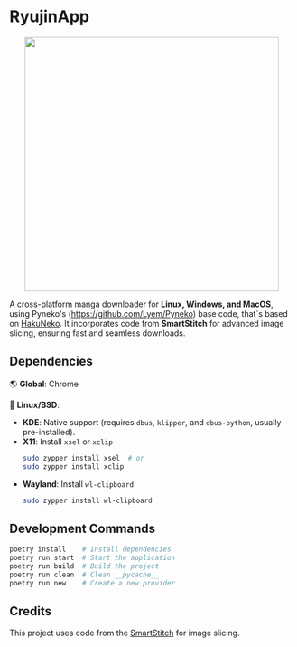 # RyujinApp  
<div align="center">
  <a href="https://github.com/Ryujin-K/RyujinApp">
    <img width="450" src="https://i.imgur.com/RWMFT6o.png" />
  </a>
</div>

A cross-platform manga downloader for **Linux, Windows, and MacOS**, using Pyneko's (https://github.com/Lyem/Pyneko) base code, that´s  based on [HakuNeko](https://github.com/manga-download/hakuneko). It incorporates code from **SmartStitch** for advanced image slicing, ensuring fast and seamless downloads.

## Dependencies  

🌎 **Global**: Chrome  

🐧 **Linux/BSD**:  
  - **KDE**: Native support (requires `dbus`, `klipper`, and `dbus-python`, usually pre-installed).  
  - **X11**: Install `xsel` or `xclip`  
    ```bash
    sudo zypper install xsel  # or  
    sudo zypper install xclip  
    ```  
  - **Wayland**: Install `wl-clipboard`  
    ```bash
    sudo zypper install wl-clipboard  
    ```

## Development Commands
 
```bash
poetry install    # Install dependencies  
poetry run start  # Start the application  
poetry run build  # Build the project  
poetry run clean  # Clean __pycache__  
poetry run new    # Create a new provider  
```

## Credits

This project uses code from the [SmartStitch](https://github.com/MechTechnology/SmartStitch) for image slicing.
